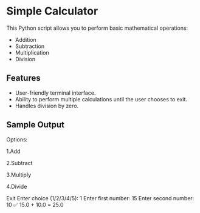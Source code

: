 # Simple Calculator

This Python script allows you to perform basic mathematical operations:
- Addition
- Subtraction
- Multiplication
- Division

## Features
- User-friendly terminal interface.
- Ability to perform multiple calculations until the user chooses to exit.
- Handles division by zero.

## Sample Output
Options:

1.Add

2.Subtract

3.Multiply

4.Divide

Exit Enter choice (1/2/3/4/5): 1 Enter first number: 15 Enter second number: 10 ✅ 15.0 + 10.0 = 25.0
